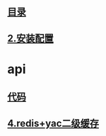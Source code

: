 ## [目录](https://github.com/yuncopy/yafr/blob/master/docs/index.md)

## [2.安装配置](https://github.com/yuncopy/yafr/blob/master/docs/yac/2.安装配置.md)

# api

## [代码](https://github.com/yuncopy/yafr/blob/master/yac/Cache.php)

## [4.redis+yac二级缓存](https://github.com/yuncopy/yafr/blob/master/docs/yac/4.redis-yac二级缓存.md)